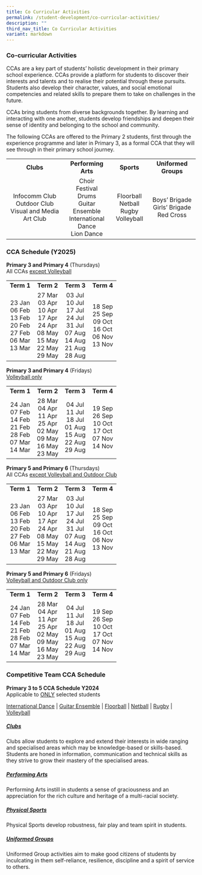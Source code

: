 ```yaml
---
title: Co Curricular Activities
permalink: /student-development/co-curricular-activities/
description: ""
third_nav_title: Co Curricular Activities
variant: markdown
---
```

### Co-curricular Activities
CCAs are a key part of students’ holistic development in their primary school experience. CCAs provide a platform for students to discover their interests and talents and to realise their potential through these pursuits. Students also develop their character, values, and social emotional competencies and related skills to prepare them to take on challenges in the future.

CCAs bring students from diverse backgrounds together. By learning and interacting with one another, students develop friendships and deepen their sense of identity and belonging to the school and community.
  
The following CCAs are offered to the Primary 2 students, first through the experience programme and later in Primary 3, as a formal CCA that they will see through in their primary school journey.

<table style="width:100%">
	<tbody><tr>
		<td width="30%" style="text-align: center"><b>Clubs</b></td>
		<td width="25%" style="text-align: center"><b>Performing Arts</b></td>
		<td width="20%" style="text-align: center"><b>Sports</b></td>
		<td width="25%" style="text-align: center"><b>Uniformed Groups</b></td>
	</tr>
	<tr>
		<td style="text-align: center">Infocomm Club <br>Outdoor Club<br>Visual and Media Art Club</td>
		<td style="text-align: center">Choir<br>Festival Drums<br>Guitar Ensemble<br>International Dance<br>Lion Dance</td>
		<td style="text-align: center">Floorball<br>Netball<br>Rugby<br>Volleyball</td>
		<td style="text-align: center">Boys’ Brigade<br>Girls’ Brigade<br>Red Cross</td>
	</tr>
	<tr>
	</tr>
</tbody></table>


### CCA Schedule (Y2025)
<b>Primary 3 and Primary 4</b> (Thursdays)<br>
All CCAs <u>except Volleyball</u><br>

<table>
	<tbody>
	<tr>
		<td width="25%" style="text-align: center"><b>Term 1</b></td>
		<td width="25%" style="text-align: center"><b>Term 2</b></td>
		<td width="25%" style="text-align: center"><b>Term 3</b></td>
		<td width="25%" style="text-align: center"><b>Term 4</b></td>
	</tr>
	<tr>
		<td style="text-align: center">
			23 Jan<br>
			06 Feb<br>
			13 Feb<br>
			20 Feb<br>
			27 Feb<br>
			06 Mar<br>
			13 Mar
		</td>
		<td style="text-align: center">
			27 Mar<br>
			03 Apr<br>
			10 Apr<br>
			17 Apr<br>
			24 Apr<br>
			08 May<br>
			15 May<br>
			22 May<br>
			29 May
		</td>
		<td style="text-align: center">
			03 Jul<br>
			10 Jul<br>
			17 Jul<br>
			24 Jul<br>
			31 Jul<br>
			07 Aug<br>
			14 Aug<br>
			21 Aug<br>
			28 Aug
		</td>
		<td style="text-align: center">
			18 Sep<br>
			25 Sep<br>
			09 Oct<br>
			16 Oct<br>
			06 Nov<br>
			13 Nov
		</td>
	</tr>
		<tr>
		</tr>
</tbody>
</table>

<b>Primary 3 and Primary 4</b> (Fridays)<br>
<u>Volleyball only</u><br>

<table>
	<tbody>
	<tr>
		<td width="25%" style="text-align: center"><b>Term 1</b></td>
		<td width="25%" style="text-align: center"><b>Term 2</b></td>
		<td width="25%" style="text-align: center"><b>Term 3</b></td>
		<td width="25%" style="text-align: center"><b>Term 4</b></td>
	</tr>
	<tr>
		<td style="text-align: center">
			24 Jan<br>
			07 Feb<br>
			14 Feb<br>
			21 Feb<br>
			28 Feb<br>
			07 Mar<br>
			14 Mar
		</td>
		<td style="text-align: center">
			28 Mar<br>
			04 Apr<br>
			11 Apr<br>
			25 Apr<br>
			02 May<br>
			09 May<br>
			16 May<br>
			23 May
		</td>
		<td style="text-align: center">
			04 Jul<br>
			11 Jul<br>
			18 Jul<br>
			01 Aug<br>
			15 Aug<br>
			22 Aug<br>
			29 Aug
		</td>
		<td style="text-align: center">
			19 Sep<br>
			26 Sep<br>
			10 Oct<br>
			17 Oct<br>
			07 Nov<br>
			14 Nov
		</td>
	</tr>
		<tr>
		</tr>
</tbody>
</table>

<b>Primary 5 and Primary 6</b> (Thursdays)<br>
All CCAs <u>except Volleyball and Outdoor Club</u><br>

<table>
	<tbody>
	<tr>
		<td width="25%" style="text-align: center"><b>Term 1</b></td>
		<td width="25%" style="text-align: center"><b>Term 2</b></td>
		<td width="25%" style="text-align: center"><b>Term 3</b></td>
		<td width="25%" style="text-align: center"><b>Term 4</b></td>
	</tr>
	<tr>
		<td style="text-align: center">
			23 Jan<br>
			06 Feb<br>
			13 Feb<br>
			20 Feb<br>
			27 Feb<br>
			06 Mar<br>
			13 Mar
		</td>
		<td style="text-align: center">
			27 Mar<br>
			03 Apr<br>
			10 Apr<br>
			17 Apr<br>
			24 Apr<br>
			08 May<br>
			15 May<br>
			22 May<br>
			29 May
		</td>
		<td style="text-align: center">
			03 Jul<br>
			10 Jul<br>
			17 Jul<br>
			24 Jul<br>
			31 Jul<br>
			07 Aug<br>
			14 Aug<br>
			21 Aug<br>
			28 Aug
		</td>
		<td style="text-align: center">
			18 Sep<br>
			25 Sep<br>
			09 Oct<br>
			16 Oct<br>
			06 Nov<br>
			13 Nov
		</td>
	</tr>
		<tr>
		</tr>
</tbody>
</table>

<b>Primary 5 and Primary 6</b> (Fridays)<br>
<u>Volleyball and Outdoor Club only</u><br>

<table>
	<tbody>
	<tr>
		<td width="25%" style="text-align: center"><b>Term 1</b></td>
		<td width="25%" style="text-align: center"><b>Term 2</b></td>
		<td width="25%" style="text-align: center"><b>Term 3</b></td>
		<td width="25%" style="text-align: center"><b>Term 4</b></td>
	</tr>
	<tr>
		<td style="text-align: center">
			24 Jan<br>
			07 Feb<br>
			14 Feb<br>
			21 Feb<br>
			28 Feb<br>
			07 Mar<br>
			14 Mar
		</td>
		<td style="text-align: center">
			28 Mar<br>
			04 Apr<br>
			11 Apr<br>
			25 Apr<br>
			02 May<br>
			09 May<br>
			16 May<br>
			23 May
		</td>
		<td style="text-align: center">
			04 Jul<br>
			11 Jul<br>
			18 Jul<br>
			01 Aug<br>
			15 Aug<br>
			22 Aug<br>
			29 Aug
		</td>
		<td style="text-align: center">
			19 Sep<br>
			26 Sep<br>
			10 Oct<br>
			17 Oct<br>
			07 Nov<br>
			14 Nov
		</td>
	</tr>
		<tr>
		</tr>
</tbody>
</table>

### Competitive Team CCA Schedule
<b>Primary 3 to 5 CCA Schedule Y2024</b><br>
Applicable to <u>ONLY</u> selected students<br>

<a target="_blank" href="/images/Cca_compet_2024/International_Dance_Competitive_Team_2024.JPG">International Dance</a> | <a target="_blank" href="/images/Cca_compet_2024/Guitar_Ensemble_Competitive_Team_2024.jpg">Guitar Ensemble</a> | <a target="_blank" href="/images/Cca_compet_2024/Floorball_Competitive_Team_2024.JPG">Floorball</a> | <a target="_blank" href="/images/Cca_compet_2024/Netball_Competitive_Team_2024.jpg">Netball</a> | <a target="_blank" href="/images/Cca_compet_2024/Rugby_Competitive_Team_2024.jpg">Rugby</a> | <a target="_blank" href="/images/Cca_compet_2024/Volleyball_Competitive_Team_2024.JPG">Volleyball</a>



##### [Clubs](/student-development/co-curricular-activities/clubs) <br>
Clubs allow students to explore and extend their interests in wide ranging and specialised areas which may be knowledge-based or skills-based. Students are honed in information, communication and technical skills as they strive to grow their mastery of the specialised areas.

##### [Performing Arts](/student-development/co-curricular-activities/performing-arts) <br>
Performing Arts instill in students a sense of graciousness and an appreciation for the rich culture and heritage of a multi-racial society.

##### [Physical Sports](/student-development/co-curricular-activities/physical-sports) <br>
Physical Sports develop robustness, fair play and team spirit in students.

##### [Uniformed Groups](/student-development/co-curricular-activities/uniformed-groups) <br>
Uniformed Group activities aim to make good citizens of students by inculcating in them self-reliance, resilience, discipline and a spirit of service to others.